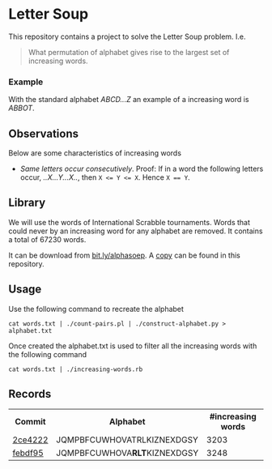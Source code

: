Letter Soup
===========

This repository contains a project to solve the Letter Soup
problem. I.e.

> What permutation of alphabet gives rise to the largest set of
> increasing words.

### Example

With the standard alphabet *ABCD...Z* an example of a increasing word
is _ABBOT_.

Observations
------------

Below are some characteristics of increasing words

* *Same letters occur consecutively*. Proof: If in a word the
   following letters occur, _..X...Y...X.._, then `X <= Y <= X`. Hence
   `X == Y`.

Library
-------

We will use the words of International Scrabble tournaments. Words
that could never by an increasing word for any alphabet are
removed. It contains a total of 67230 words.

It can be download from
[bit.ly/alphasoep](bit.ly/alphasoep "Link to the words"). A [copy][words] can
be found in this repository.

Usage
-----

Use the following command to recreate the alphabet

```shell
cat words.txt | ./count-pairs.pl | ./construct-alphabet.py > alphabet.txt
```

Once created the alphabet.txt is used to filter all the increasing
words with the following command

```shell
cat words.txt | ./increasing-words.rb
```

Records
-------

<table>
  <tr><th>Commit</th><th>Alphabet</th><th>#increasing words</th></tr>
  <tr><td><a href="https://github.com/dvberkel/letter-soup/blob/2ce42220ec8ef0001e89db2461ef0754069d11ad/increasing.txt">2ce4222</a></td><td>JQMPBFCUWHOVATRLKIZNEXDGSY</td><td>3203</td></tr>
  <tr><td><a href="https://github.com/dvberkel/letter-soup/blob/febdf9500d333c70a2a2b0e28c03c6e9872e0eba/increasing.txt">febdf95</a></td><td>JQMPBFCUWHOVA<strong>RLT</strong>KIZNEXDGSY</td><td>3248</td></tr>
</table>


[words]: https://raw.github.com/dvberkel/letter-soup/master/words.txt
[febdf95]: https://github.com/dvberkel/letter-soup/blob/febdf9500d333c70a2a2b0e28c03c6e9872e0eba/increasing.txt
[2ce4222]: https://github.com/dvberkel/letter-soup/blob/2ce42220ec8ef0001e89db2461ef0754069d11ad/increasing.txt
